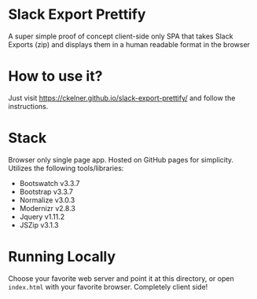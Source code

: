 # Slack Export Prettify
A super simple proof of concept client-side only SPA that takes Slack Exports
(zip) and displays them in a human readable format in the browser

# How to use it?

Just visit https://ckelner.github.io/slack-export-prettify/ and follow the
instructions.

# Stack
Browser only single page app. Hosted on GitHub pages for simplicity. Utilizes
the following tools/libraries:

- Bootswatch v3.3.7
- Bootstrap v3.3.7
- Normalize v3.0.3
- Modernizr v2.8.3
- Jquery v1.11.2
- JSZip v3.1.3

# Running Locally

Choose your favorite web server and point it at this directory, or open
`index.html` with your favorite browser. Completely client side!
